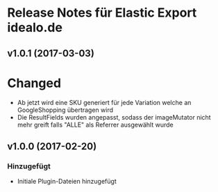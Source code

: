 # Release Notes für Elastic Export idealo.de

## v1.0.1 (2017-03-03)

# Changed
- Ab jetzt wird eine SKU generiert für jede Variation welche an GoogleShopping übertragen wird
- Die ResultFields wurden angepasst, sodass der imageMutator nicht mehr greift falls "ALLE" als Referrer ausgewählt wurde

## v1.0.0 (2017-02-20)

### Hinzugefügt
- Initiale Plugin-Dateien hinzugefügt